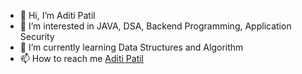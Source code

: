 - 👋 Hi, I’m Aditi Patil
- 👀 I’m interested in JAVA, DSA, Backend Programming, Application Security
- 🌱 I’m currently learning Data Structures and Algorithm
- 📫 How to reach me [Aditi Patil](aditispatil2798@gmail.com)

<!---
Aditi2798/Aditi2798 is a ✨ special ✨ repository because its `README.md` (this file) appears on your GitHub profile.
You can click the Preview link to take a look at your changes.
--->
